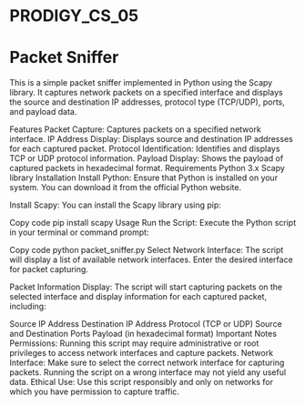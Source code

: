 # PRODIGY_CS_05
# Packet Sniffer
This is a simple packet sniffer implemented in Python using the Scapy library. It captures network packets on a specified interface and displays the source and destination IP addresses, protocol type (TCP/UDP), ports, and payload data.

Features
Packet Capture: Captures packets on a specified network interface.
IP Address Display: Displays source and destination IP addresses for each captured packet.
Protocol Identification: Identifies and displays TCP or UDP protocol information.
Payload Display: Shows the payload of captured packets in hexadecimal format.
Requirements
Python 3.x
Scapy library
Installation
Install Python: Ensure that Python is installed on your system. You can download it from the official Python website.

Install Scapy: You can install the Scapy library using pip:

Copy code
pip install scapy
Usage
Run the Script: Execute the Python script in your terminal or command prompt:

Copy code
python packet_sniffer.py
Select Network Interface: The script will display a list of available network interfaces. Enter the desired interface for packet capturing.

Packet Information Display: The script will start capturing packets on the selected interface and display information for each captured packet, including:

Source IP Address
Destination IP Address
Protocol (TCP or UDP)
Source and Destination Ports
Payload (in hexadecimal format)
Important Notes
Permissions: Running this script may require administrative or root privileges to access network interfaces and capture packets.
Network Interface: Make sure to select the correct network interface for capturing packets. Running the script on a wrong interface may not yield any useful data.
Ethical Use: Use this script responsibly and only on networks for which you have permission to capture traffic.
